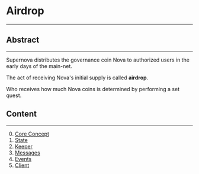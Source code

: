 # Airdrop

---

## Abstract

---
Supernova distributes the governance coin Nova to authorized users in the early days of the main-net. 

The act of receiving Nova's initial supply is called **airdrop**. 

Who receives how much Nova coins is determined by performing a set quest.

## Content

---
0. [Core Concept](spec/en/00_core_concept.md)
1. [State](spec/en/01_state.md)
2. [Keeper](spec/en/02_keeper.md)
3. [Messages](spec/en/03_messages.md)
4. [Events](spec/en/04_events.md)
5. [Client](spec/en/05_client.md)